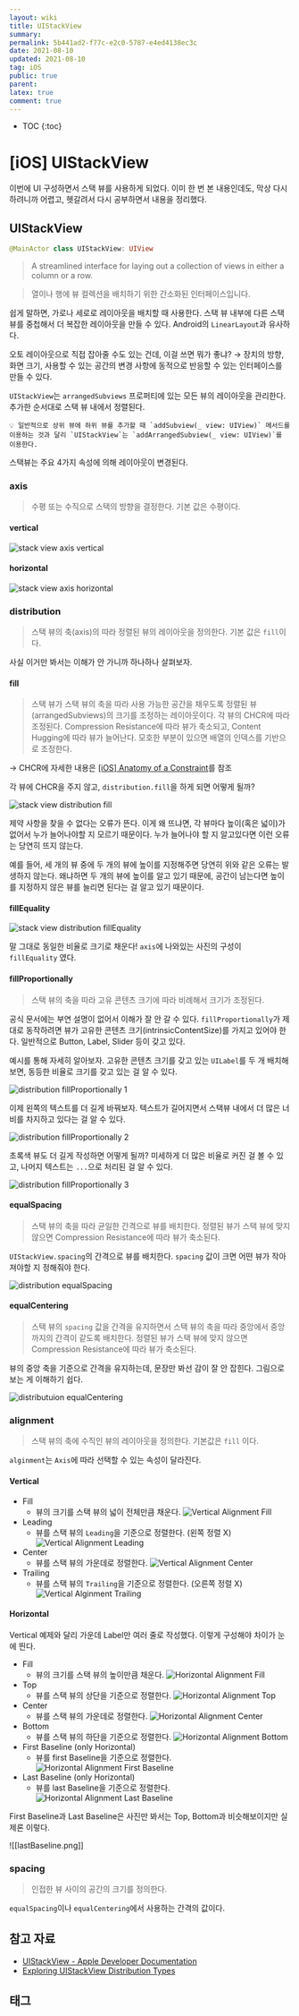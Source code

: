 ```yaml
---
layout: wiki
title: UIStackView
summary: 
permalink: 5b441ad2-f77c-e2c0-5787-e4ed4138ec3c
date: 2021-08-10
updated: 2021-08-10
tag: iOS 
public: true
parent: 
latex: true
comment: true
---
```


* TOC
{:toc}

# \[iOS] UIStackView

이번에 UI 구성하면서 스택 뷰를 사용하게 되었다. 이미 한 번 본 내용인데도, 막상 다시 하려니까 어렵고, 헷갈려서 다시 공부하면서 내용을 정리했다.

## UIStackView

```swift
@MainActor class UIStackView: UIView
```

> A streamlined interface for laying out a collection of views in either a column or a row.

> 열이나 행에 뷰 컬렉션을 배치하기 위한 간소화된 인터페이스입니다.

쉽게 말하면, 가로나 세로로 레이아웃을 배치할 때 사용한다. 스택 뷰 내부에 다른 스택 뷰를 중첩해서 더 복잡한 레이아웃을 만들 수 있다. Android의 `LinearLayout`과 유사하다. 

오토 레이아웃으로 직접 잡아줄 수도 있는 건데, 이걸 쓰면 뭐가 좋냐? → 장치의 방향, 화면 크기, 사용할 수 있는 공간의 변경 사항에 동적으로 반응할 수 있는 인터페이스를 만들 수 있다. 

`UIStackView`는 `arrangedSubviews` 프로퍼티에 있는 모든 뷰의 레이아웃을 관리한다. 추가한 순서대로 스택 뷰 내에서 정렬된다.

```
💡 일반적으로 상위 뷰에 하위 뷰를 추가할 때 `addSubview(_ view: UIView)` 메서드를 이용하는 것과 달리 `UIStackView`는 `addArrangedSubview(_ view: UIView)`를 이용한다.
```

스택뷰는 주요 4가지 속성에 의해 레이아웃이 변경된다.

### axis

> 수평 또는 수직으로 스택의 방향을 결정한다. 기본 값은 수평이다.

#### vertical

![stack view axis vertical](axis-vertical.png)

#### horizontal

![stack view axis horizontal](axis-horizontal.png)

### distribution

> 스택 뷰의 축(axis)의 따라 정렬된 뷰의 레이아웃을 정의한다. 기본 값은 `fill`이다.

사실 이거만 봐서는 이해가 안 가니까 하나하나 살펴보자.

#### fill

> 스택 뷰가 스택 뷰의 축을 따라 사용 가능한 공간을 채우도록 정렬된 뷰(arrangedSubviews)의 크기를 조정하는 레이아웃이다. 각 뷰의 CHCR에 따라 조정된다. Compression Resistance에 따라 뷰가 축소되고, Content Hugging에 따라 뷰가 늘어난다. 모호한 부분이 있으면 배열의 인덱스를 기반으로 조정한다.

→ CHCR에 자세한 내용은 [[iOS] Anatomy of a Constraint](https://jwonylee.github.io/ios/Anatomy-of-a-Constraint#고유-콘텐츠-크기)를 참조

각 뷰에 CHCR을 주지 않고, `distribution.fill`을 하게 되면 어떻게 될까?

![stack view distribution fill](distribution-fill.png)

제약 사항을 찾을 수 없다는 오류가 뜬다. 이게 왜 뜨냐면, 각 뷰마다 높이(혹은 넓이)가 없어서 누가 늘어나야할 지 모르기 때문이다. 누가 늘어나야 할 지 알고있다면 이런 오류는 당연히 뜨지 않는다. 

예를 들어, 세 개의 뷰 중에 두 개의 뷰에 높이를 지정해주면 당연히 위와 같은 오류는 발생하지 않는다. 왜냐하면 두 개의 뷰에 높이를 알고 있기 때문에, 공간이 남는다면 높이를 지정하지 않은 뷰를 늘리면 된다는 걸 알고 있기 때문이다.

#### fillEquality

![stack view distribution fillEquality](distribution-fillEquality.png)

말 그대로 동일한 비율로 크기로 채운다! `axis`에 나와있는 사진의 구성이 `fillEquality` 였다.

#### fillProportionally

> 스택 뷰의 축을 따라 고유 콘텐츠 크기에 따라 비례해서 크기가 조정된다.

공식 문서에는 부연 설명이 없어서 이해가 잘 안 갈 수 있다. `fillProportionally`가 제대로 동작하려면 뷰가 고유한 콘텐츠 크기(intrinsicContentSize)를 가지고 있어야 한다. 일반적으로 Button, Label, Slider 등이 갖고 있다.

예시를 통해 자세히 알아보자. 고유한 콘텐츠 크기를 갖고 있는 `UILabel`를 두 개 배치해보면, 동등한 비율로 크기를 갖고 있는 걸 알 수 있다.

![distribution fillProportionally 1](distribution-fillProportionally-1.png)

이제 왼쪽의 텍스트를 더 길게 바꿔보자. 텍스트가 길어지면서 스택뷰 내에서 더 많은 너비를 차지하고 있다는 걸 알 수 있다.

![distribution fillProportionally 2](distribution-fillProportionally-2.png)

초록색 뷰도 더 길게 작성하면 어떻게 될까? 미세하게 더 많은 비율로 커진 걸 볼 수 있고, 나머지 텍스트는 `...`으로 처리된 걸 알 수 있다.

![distribution fillProportionally 3](distribution-fillProportionally-3.png)

#### equalSpacing

> 스택 뷰의 축을 따라 균일한 간격으로 뷰를 배치한다. 정렬된 뷰가 스택 뷰에 맞지 않으면 Compression Resistance에 따라 뷰가 축소된다.

`UIStackView.spacing`의 간격으로 뷰를 배치한다. `spacing` 값이 크면 어떤 뷰가 작아져야할 지 정해줘야 한다.

![distribution equalSpacing](distribution-equalSpacing.png)

#### equalCentering

> 스택 뷰의 `spacing` 값을 간격을 유지하면서 스택 뷰의 축을 따라 중앙에서 중앙까지의 간격이 같도록 배치한다. 정렬된 뷰가 스택 뷰에 맞지 않으면 Compression Resistance에 따라 뷰가 축소된다.

뷰의 중앙 축을 기준으로 간격을 유지하는데, 문장만 봐선 감이 잘 안 잡힌다. 그림으로 보는 게 이해하기 쉽다.

![distributuion equalCentering](distribution-equalCentering.png)

### alignment

> 스택 뷰의 축에 수직인 뷰의 레이아웃을 정의한다. 기본값은 `fill` 이다.

`alginment`는 `Axis`에 따라 선택할 수 있는 속성이 달라진다.

#### Vertical
- Fill
  - 뷰의 크기를 스택 뷰의 넓이 전체만큼 채운다.
  ![Vertical Alignment Fill](vertical-alignment-fill.png)
- Leading
  - 뷰를 스택 뷰의 `Leading`을 기준으로 정렬한다. (왼쪽 정렬 X)
  ![Vertical Alignment Leading](vertical-alignment-leading.png)
- Center
  - 뷰를 스택 뷰의 가운데로 정렬한다.
  ![Vertical Alignment Center](vertical-alignment-center.png)
- Trailing 
  - 뷰를 스택 뷰의 `Trailing`을 기준으로 정렬한다. (오른쪽 정렬 X)
  ![Vertical Alginment Trailing](vertical-alignment-trailing.png)

#### Horizontal

Vertical 예제와 달리 가운데 Label만 여러 줄로 작성했다. 이렇게 구성해야 차이가 눈에 띈다.

- Fill
  - 뷰의 크기를 스택 뷰의 높이만큼 채운다.
  ![Horizontal Alignment Fill](horizontal-alignment-fill.png)
- Top
  - 뷰를 스택 뷰의 상단을 기준으로 정렬한다.
  ![Horizontal Alignment Top](horizontal-alignment-top.png)
- Center
  - 뷰를 스택 뷰의 가운데로 정렬한다.
  ![Horizontal Alignment Center](horizontal-alignment-center.png)
- Bottom
  - 뷰를 스택 뷰의 하단을 기준으로 정렬한다.
  ![Horizontal Alignment Bottom](horiziontal-alginment-bottom.png)
- First Baseline (only Horizontal)
  - 뷰를 first Baseline을 기준으로 정렬한다. 
  ![Horizontal Alignment First Baseline](horizontal-alignment-first-baseline.png)
- Last Baseline (only Horizontal)
  - 뷰를 last Baseline을 기준으로 정렬한다.
  ![Horizontal Alignment Last Baseline](horizontal-alignment-last-baseline.png)

First Baseline과 Last Baseline은 사진만 봐서는 Top, Bottom과 비슷해보이지만 실제론 이렇다.

![[lastBaseline.png]]

### spacing

> 인접한 뷰 사이의 공간의 크기를 정의한다.

`equalSpacing`이나 `equalCentering`에서 사용하는 간격의 값이다. 

## 참고 자료

- [UIStackView - Apple Developer Documentation](https://developer.apple.com/documentation/uikit/uistackview)
- [Exploring UIStackView Distribution Types](https://spin.atomicobject.com/2016/06/22/uistackview-distribution/)

## 태그

